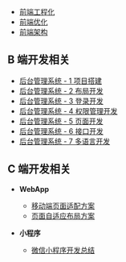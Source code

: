 * [前端工程化](./1%20前端工程化/README.md)
* [前端优化](./2%20前端优化/README.md)
* [前端架构](./3%20前端架构/README.md)

## B 端开发相关

* [后台管理系统 - 1 项目搭建](./6%20后台管理系统/1%20项目搭建/README.md)
* [后台管理系统 - 2 布局开发](./6%20后台管理系统/2%20布局开发/README.md)
* [后台管理系统 - 3 登录开发](./6%20后台管理系统/3%20登录开发/README.md)
* [后台管理系统 - 4 权限管理开发](./6%20后台管理系统/4%20权限管理开发/README.md)
* [后台管理系统 - 5 页面开发](./6%20后台管理系统/5%20页面开发/README.md)
* [后台管理系统 - 6 接口开发](./6%20后台管理系统/6%20接口开发/README.md)
* [后台管理系统 - 7 多语言开发](./6%20后台管理系统/7%20多语言开发/README.md)

## C 端开发相关

* **WebApp**
    * [移动端页面适配方案](./5%20WebApp/1%20页面适配方案/README.md)
    * [页面自适应布局方案](./5%20WebApp/2%20页面自适应布局方案/README.md)

* **小程序**
    * [微信小程序开发总结](./90%20微信小程序开发总结.md)